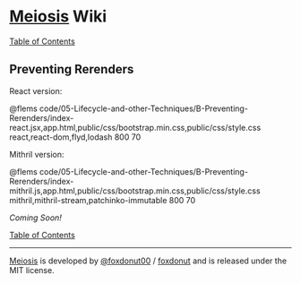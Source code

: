 # [Meiosis](http://meiosis.js.org) Wiki

[Table of Contents](toc.html)

## Preventing Rerenders

React version:

@flems code/05-Lifecycle-and-other-Techniques/B-Preventing-Rerenders/index-react.jsx,app.html,public/css/bootstrap.min.css,public/css/style.css react,react-dom,flyd,lodash 800 70

Mithril version:

@flems code/05-Lifecycle-and-other-Techniques/B-Preventing-Rerenders/index-mithril.js,app.html,public/css/bootstrap.min.css,public/css/style.css mithril,mithril-stream,patchinko-immutable 800 70

_Coming Soon!_

[Table of Contents](toc.html)

-----

[Meiosis](http://meiosis.js.org) is developed by [@foxdonut00](http://twitter.com/foxdonut00) / [foxdonut](https://github.com/foxdonut) and is released under the MIT license.
